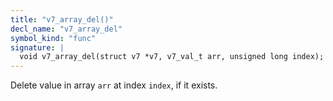 ```yaml
---
title: "v7_array_del()"
decl_name: "v7_array_del"
symbol_kind: "func"
signature: |
  void v7_array_del(struct v7 *v7, v7_val_t arr, unsigned long index);
---
```


Delete value in array `arr` at index `index`, if it exists. 

